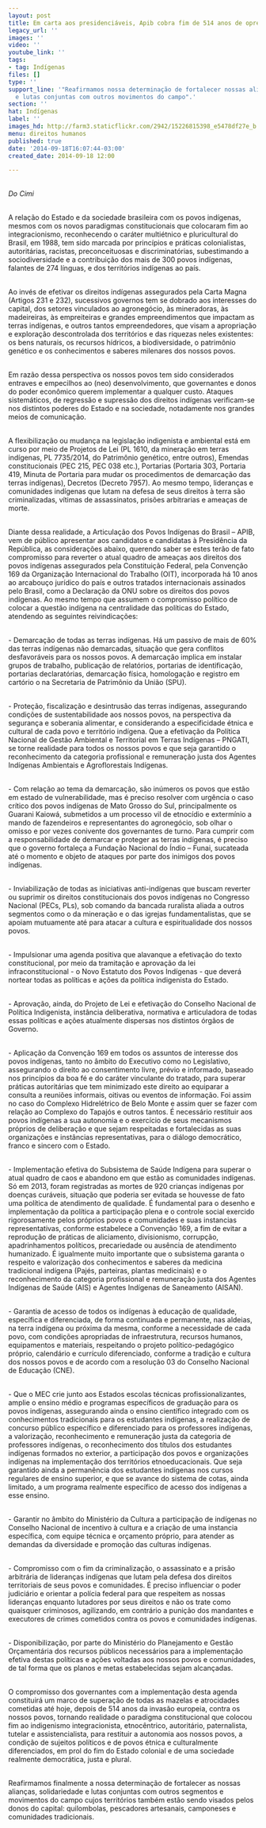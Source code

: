 ```yaml
---
layout: post
title: Em carta aos presidenciáveis, Apib cobra fim de 514 anos de opressão
legacy_url: ''
images: ''
video: ''
youtube_link: ''
tags:
- tag: Indígenas
files: []
type: ''
support_line: '"Reafirmamos nossa determinação de fortalecer nossas alianças, solidariedade
  e lutas conjuntas com outros movimentos do campo".'
section: ''
hat: Indígenas
label: ''
images_hd: http://farm3.staticflickr.com/2942/15226815398_e5478df27e_b.jpg
menu: direitos humanos
published: true
date: '2014-09-18T16:07:44-03:00'
created_date: 2014-09-18 12:00

---
```

<p><br />
<em>Do Cimi</em></p>

<p><br />
A rela&ccedil;&atilde;o do Estado e da sociedade brasileira com os povos ind&iacute;genas, mesmos com os novos paradigmas constitucionais que colocaram fim ao integracionismo, reconhecendo o car&aacute;ter multi&eacute;tnico e pluricultural do Brasil, em 1988, tem sido marcada por princ&iacute;pios e pr&aacute;ticas colonialistas, autorit&aacute;rias, racistas, preconceituosas e discriminat&oacute;rias, subestimando a sociodiversidade e a contribui&ccedil;&atilde;o dos mais de 300 povos ind&iacute;genas, falantes de 274 l&iacute;nguas, e dos territ&oacute;rios ind&iacute;genas ao pa&iacute;s.</p>

<p><br />
Ao inv&eacute;s de efetivar os direitos ind&iacute;genas assegurados pela Carta Magna (Artigos 231 e 232), sucessivos governos tem se dobrado aos interesses do capital, dos setores vinculados ao agroneg&oacute;cio, &agrave;s mineradoras, &agrave;s madeireiras, &agrave;s empreiteiras e grandes empreendimentos que impactam as terras ind&iacute;genas, e outros tantos empreendedores, que visam a apropria&ccedil;&atilde;o e explora&ccedil;&atilde;o descontrolada dos territ&oacute;rios e das riquezas neles existentes: os bens naturais, os recursos h&iacute;dricos, a biodiversidade, o patrim&ocirc;nio gen&eacute;tico e os conhecimentos e saberes milenares dos nossos povos.</p>

<p><br />
Em raz&atilde;o dessa perspectiva os nossos povos tem sido considerados entraves e empecilhos ao (neo) desenvolvimento, que governantes e donos do poder econ&ocirc;mico querem implementar a qualquer custo. Ataques sistem&aacute;ticos, de regress&atilde;o e supress&atilde;o dos direitos ind&iacute;genas verificam-se nos distintos poderes do Estado e na sociedade, notadamente nos grandes meios de comunica&ccedil;&atilde;o.</p>

<p><br />
A flexibiliza&ccedil;&atilde;o ou mudan&ccedil;a na legisla&ccedil;&atilde;o indigenista e ambiental est&aacute; em curso por meio de Projetos de Lei (PL 1610, da minera&ccedil;&atilde;o em terras ind&iacute;genas, PL 7735/2014, do Patrim&ocirc;nio gen&eacute;tico, entre outros), Emendas constitucionais (PEC 215, PEC 038 etc.), Portarias (Portaria 303, Portaria 419, Minuta de Portaria para mudar os procedimentos de demarca&ccedil;&atilde;o das terras ind&iacute;genas), Decretos (Decreto 7957). Ao mesmo tempo, lideran&ccedil;as e comunidades ind&iacute;genas que lutam na defesa de seus direitos &agrave; terra s&atilde;o criminalizadas, v&iacute;timas de assassinatos, pris&otilde;es arbitrarias e amea&ccedil;as de morte.</p>

<p><br />
Diante dessa realidade, a Articula&ccedil;&atilde;o dos Povos Ind&iacute;genas do Brasil &ndash; APIB, vem de p&uacute;blico apresentar aos candidatos e candidatas &agrave; Presid&ecirc;ncia da Rep&uacute;blica, as considera&ccedil;&otilde;es abaixo, querendo saber se estes ter&atilde;o de fato compromisso para reverter o atual quadro de amea&ccedil;as aos direitos dos povos ind&iacute;genas assegurados pela Constitui&ccedil;&atilde;o Federal, pela Conven&ccedil;&atilde;o 169 da Organiza&ccedil;&atilde;o Internacional do Trabalho (OIT), incorporada h&aacute; 10 anos ao arcabou&ccedil;o jur&iacute;dico do pa&iacute;s e outros tratados internacionais assinados pelo Brasil, como a Declara&ccedil;&atilde;o da ONU sobre os direitos dos povos ind&iacute;genas. Ao mesmo tempo que assumem o compromisso pol&iacute;tico de colocar a quest&atilde;o ind&iacute;gena na centralidade das pol&iacute;ticas do Estado, atendendo as seguintes reivindica&ccedil;&otilde;es:</p>

<p><br />
- Demarca&ccedil;&atilde;o de todas as terras ind&iacute;genas. H&aacute; um passivo de mais de 60% das terras ind&iacute;genas n&atilde;o demarcadas, situa&ccedil;&atilde;o que gera conflitos desfavor&aacute;veis para os nossos povos. A demarca&ccedil;&atilde;o implica em instalar grupos de trabalho, publica&ccedil;&atilde;o de relat&oacute;rios, portarias de identifica&ccedil;&atilde;o, portarias declarat&oacute;rias, demarca&ccedil;&atilde;o f&iacute;sica, homologa&ccedil;&atilde;o e registro em cart&oacute;rio o na Secretaria de Patrim&ocirc;nio da Uni&atilde;o (SPU).</p>

<p><br />
- Prote&ccedil;&atilde;o, fiscaliza&ccedil;&atilde;o e desintrus&atilde;o das terras ind&iacute;genas, assegurando condi&ccedil;&otilde;es de sustentabilidade aos nossos povos, na perspectiva da seguran&ccedil;a e soberania alimentar, e considerando a especificidade &eacute;tnica e cultural de cada povo e territ&oacute;rio ind&iacute;gena. Que a efetiva&ccedil;&atilde;o da Pol&iacute;tica Nacional de Gest&atilde;o Ambiental e Territorial em Terras Ind&iacute;genas &ndash; PNGATI, se torne realidade para todos os nossos povos e que seja garantido o reconhecimento da categoria profissional e remunera&ccedil;&atilde;o justa dos Agentes Ind&iacute;genas Ambientais e Agroflorestais Ind&iacute;genas.</p>

<p><br />
- Com rela&ccedil;&atilde;o ao tema da demarca&ccedil;&atilde;o, s&atilde;o in&uacute;meros os povos que est&atilde;o em estado de vulnerabilidade, mas &eacute; preciso resolver com urg&ecirc;ncia o caso cr&iacute;tico dos povos ind&iacute;genas de Mato Grosso do Sul, principalmente os Guarani Kaiow&aacute;, submetidos a um processo vil de etnoc&iacute;dio e exterm&iacute;nio a mando de fazendeiros e representantes do agroneg&oacute;cio, sob olhar o omisso e por vezes conivente dos governantes de turno. Para cumprir com a responsabilidade de demarcar e proteger as terras ind&iacute;genas, &eacute; preciso que o governo fortale&ccedil;a a Funda&ccedil;&atilde;o Nacional do &Iacute;ndio &ndash; Funai, sucateada at&eacute; o momento e objeto de ataques por parte dos inimigos dos povos ind&iacute;genas.</p>

<p><br />
- Inviabiliza&ccedil;&atilde;o de todas as iniciativas anti-ind&iacute;genas que buscam reverter ou suprimir os direitos constitucionais dos povos ind&iacute;genas no Congresso Nacional (PECs, PLs), sob comando da bancada ruralista aliada a outros segmentos como o da minera&ccedil;&atilde;o e o das igrejas fundamentalistas, que se apoiam mutuamente at&eacute; para atacar a cultura e espiritualidade dos nossos povos.</p>

<p><br />
- Impulsionar uma agenda positiva que alavanque a efetiva&ccedil;&atilde;o do texto constitucional, por meio da tramita&ccedil;&atilde;o e aprova&ccedil;&atilde;o da lei infraconstitucional - o Novo Estatuto dos Povos Ind&iacute;genas - que dever&aacute; nortear todas as pol&iacute;ticas e a&ccedil;&otilde;es da pol&iacute;tica indigenista do Estado.</p>

<p><br />
- Aprova&ccedil;&atilde;o, ainda, do Projeto de Lei e efetiva&ccedil;&atilde;o do Conselho Nacional de Pol&iacute;tica Indigenista, inst&acirc;ncia deliberativa, normativa e articuladora de todas essas pol&iacute;ticas e a&ccedil;&otilde;es atualmente dispersas nos distintos &oacute;rg&atilde;os de Governo.</p>

<p><br />
- Aplica&ccedil;&atilde;o da Conven&ccedil;&atilde;o 169 em todos os assuntos de interesse dos povos ind&iacute;genas, tanto no &acirc;mbito do Executivo como no Legislativo, assegurando o direito ao consentimento livre, pr&eacute;vio e informado, baseado nos princ&iacute;pios da boa f&eacute; e do car&aacute;ter vinculante do tratado, para superar pr&aacute;ticas autorit&aacute;rias que tem minimizado este direito ao equiparar a consulta a reuni&otilde;es informais, oitivas ou eventos de informa&ccedil;&atilde;o. Foi assim no caso do Complexo Hidrel&eacute;trico de Belo Monte e assim quer se fazer com rela&ccedil;&atilde;o ao Complexo do Tapaj&oacute;s e outros tantos. &Eacute; necess&aacute;rio restituir aos povos ind&iacute;genas a sua autonomia e o exerc&iacute;cio de seus mecanismos pr&oacute;prios de delibera&ccedil;&atilde;o e que sejam respeitadas e fortalecidas as suas organiza&ccedil;&otilde;es e inst&acirc;ncias representativas, para o di&aacute;logo democr&aacute;tico, franco e sincero com o Estado.</p>

<p><br />
- Implementa&ccedil;&atilde;o efetiva do Subsistema de Sa&uacute;de Ind&iacute;gena para superar o atual quadro de caos e abandono em que est&atilde;o as comunidades ind&iacute;genas. S&oacute; em 2013, foram registradas as mortes de 920 crian&ccedil;as ind&iacute;genas por doen&ccedil;as cur&aacute;veis, situa&ccedil;&atilde;o que poderia ser evitada se houvesse de fato uma pol&iacute;tica de atendimento de qualidade. &Eacute; fundamental para o desenho e implementa&ccedil;&atilde;o da pol&iacute;tica a participa&ccedil;&atilde;o plena e o controle social exercido rigorosamente pelos pr&oacute;prios povos e comunidades e suas instancias representativas, conforme estabelece a Conven&ccedil;&atilde;o 169, a fim de evitar a reprodu&ccedil;&atilde;o de pr&aacute;ticas de aliciamento, divisionismo, corrup&ccedil;&atilde;o, apadrinhamentos pol&iacute;ticos, precariedade ou aus&ecirc;ncia de atendimento humanizado. &Eacute; igualmente muito importante que o subsistema garanta o respeito e valoriza&ccedil;&atilde;o dos conhecimentos e saberes da medicina tradicional ind&iacute;gena (Paj&eacute;s, parteiras, plantas medicinais) e o reconhecimento da categoria profissional e remunera&ccedil;&atilde;o justa dos Agentes Ind&iacute;genas de Sa&uacute;de (AIS) e Agentes Ind&iacute;genas de Saneamento (AISAN).</p>

<p><br />
- Garantia de acesso de todos os ind&iacute;genas &agrave; educa&ccedil;&atilde;o de qualidade, espec&iacute;fica e diferenciada, de forma continuada e permanente, nas aldeias, na terra ind&iacute;gena ou pr&oacute;xima da mesma, conforme a necessidade de cada povo, com condi&ccedil;&otilde;es apropriadas de infraestrutura, recursos humanos, equipamentos e materiais, respeitando o projeto pol&iacute;tico-pedag&oacute;gico pr&oacute;prio, calend&aacute;rio e curr&iacute;culo diferenciado, conforme a tradi&ccedil;&atilde;o e cultura dos nossos povos e de acordo com a resolu&ccedil;&atilde;o 03 do Conselho Nacional de Educa&ccedil;&atilde;o (CNE).</p>

<p><br />
- Que o MEC crie junto aos Estados escolas t&eacute;cnicas profissionalizantes, amplie o ensino m&eacute;dio e programas espec&iacute;ficos de gradua&ccedil;&atilde;o para os povos ind&iacute;genas, assegurando ainda o ensino cient&iacute;fico integrado com os conhecimentos tradicionais para os estudantes ind&iacute;genas, a realiza&ccedil;&atilde;o de concurso p&uacute;blico espec&iacute;fico e diferenciado para os professores ind&iacute;genas, a valoriza&ccedil;&atilde;o, reconhecimento e remunera&ccedil;&atilde;o justa da categoria de professores ind&iacute;genas, o reconhecimento dos t&iacute;tulos dos estudantes ind&iacute;genas formados no exterior, a participa&ccedil;&atilde;o dos povos e organiza&ccedil;&otilde;es ind&iacute;genas na implementa&ccedil;&atilde;o dos territ&oacute;rios etnoeducacionais. Que seja garantido ainda a perman&ecirc;ncia dos estudantes ind&iacute;genas nos cursos regulares de ensino superior, e que se avance do sistema de cotas, ainda limitado, a um programa realmente espec&iacute;fico de acesso dos ind&iacute;genas a esse ensino.</p>

<p><br />
- Garantir no &acirc;mbito do Minist&eacute;rio da Cultura a participa&ccedil;&atilde;o de ind&iacute;genas no Conselho Nacional de incentivo &agrave; cultura e a cria&ccedil;&atilde;o de uma instancia espec&iacute;fica, com equipe t&eacute;cnica e or&ccedil;amento pr&oacute;prio, para atender as demandas da diversidade e promo&ccedil;&atilde;o das culturas ind&iacute;genas.</p>

<p><br />
- Compromisso com o fim da criminaliza&ccedil;&atilde;o, o assassinato e a pris&atilde;o arbitr&aacute;ria de lideran&ccedil;as ind&iacute;genas que lutam pela defesa dos direitos territoriais de seus povos e comunidades. &Eacute; preciso influenciar o poder judici&aacute;rio e orientar a pol&iacute;cia federal para que respeitem as nossas lideran&ccedil;as enquanto lutadores por seus direitos e n&atilde;o os trate como quaisquer criminosos, agilizando, em contr&aacute;rio a puni&ccedil;&atilde;o dos mandantes e executores de crimes cometidos contra os povos e comunidades ind&iacute;genas.</p>

<p><br />
- Disponibiliza&ccedil;&atilde;o, por parte do Minist&eacute;rio do Planejamento e Gest&atilde;o Or&ccedil;ament&aacute;ria dos recursos p&uacute;blicos necess&aacute;rios para a implementa&ccedil;&atilde;o efetiva destas pol&iacute;ticas e a&ccedil;&otilde;es voltadas aos nossos povos e comunidades, de tal forma que os planos e metas estabelecidas sejam alcan&ccedil;adas.</p>

<p><br />
O compromisso dos governantes com a implementa&ccedil;&atilde;o desta agenda constituir&aacute; um marco de supera&ccedil;&atilde;o de todas as mazelas e atrocidades cometidas at&eacute; hoje, depois de 514 anos da invas&atilde;o europeia, contra os nossos povos, tornando realidade o paradigma constitucional que colocou fim ao indigenismo integracionista, etnoc&ecirc;ntrico, autorit&aacute;rio, paternalista, tutelar e assistencialista, para restituir a autonomia aos nossos povos, a condi&ccedil;&atilde;o de sujeitos pol&iacute;ticos e de povos &eacute;tnica e culturalmente diferenciados, em prol do fim do Estado colonial e de uma sociedade realmente democr&aacute;tica, justa e plural.</p>

<p><br />
Reafirmamos finalmente a nossa determina&ccedil;&atilde;o de fortalecer as nossas alian&ccedil;as, solidariedade e lutas conjuntas com outros segmentos e movimentos do campo cujos territ&oacute;rios tamb&eacute;m est&atilde;o sendo visados pelos donos do capital: quilombolas, pescadores artesanais, camponeses e comunidades tradicionais.</p>

<p>&nbsp;</p>
